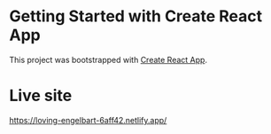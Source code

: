 # Getting Started with Create React App

This project was bootstrapped with [Create React App](https://github.com/facebook/create-react-app).

# Live site
https://loving-engelbart-6aff42.netlify.app/